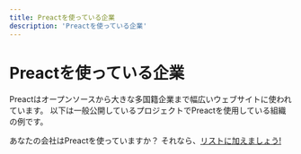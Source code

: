```yaml
---
title: Preactを使っている企業
description: 'Preactを使っている企業'
---
```


# Preactを使っている企業

Preactはオープンソースから大きな多国籍企業まで幅広いウェブサイトに使われています。
以下は一般公開しているプロジェクトでPreactを使用している組織の例です。

あなたの会社はPreactを使っていますか？ それなら、[リストに加えましょう!](https://github.com/preactjs/preact-www/blob/master/src/components/we-are-using/index.jsx)

<div class="breaker">
  <we-are-using></we-are-using>
</div>
